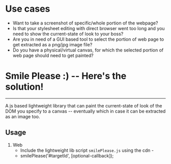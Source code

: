# Use cases
- Want to take a screenshot of specific/whole portion of the webpage?
- Is that your stylesheet editing with direct browser went too long and you need to show the current-state of look to your boss? 
- Are you in need of a GUI based tool to select the portion of web page to get extracted as a png/jpg image file?
- Do you have a physical/virtual canvas, for which the selected portion of web page should need to get painted?

# Smile Please :) -- Here's the solution!
------------------
A js based lightweight library that can paint the current-state of look of the DOM you specify to a canvas -- eventually which in case it can be extracted as an image too.

## Usage
1. Web
   - Include the lightweight lib script `smilePlease.js` using the cdn - 
   - smilePlease('#targetId', [optional-callback]);
